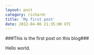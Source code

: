 ```yaml
---
layout: post
category: richardr
title: 'My first post'
date: 2012-04-06 21:35:00 UTC
---
```

###This is the first post on this blog###

Hello world.


